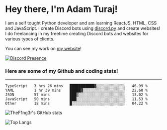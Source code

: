 # Hey there, I'm Adam Turaj!

I am a self tought Python developer and am learning ReactJS, HTML, CSS and JavaScript. I create Discord bots using [discord.py](https://github.com/Rapptz/discord.py) and create websites! I do freelancing in my freetime creating Discord bots and websites for various types of clients.

You can see my work on [my website](https://adamturaj.com)!

[![Discord Presence](https://lanyard.cnrad.dev/api/374147012599218176)](https://discord.com/users/374147012599218176)

### Here are some of my Github and coding stats!

---

<!--START_SECTION:waka-->

```text
TypeScript   3 hrs 26 mins   ███████████▓░░░░░░░░░░░░░   46.99 %
YAML         1 hr 39 mins    █████▓░░░░░░░░░░░░░░░░░░░   22.60 %
JSON         57 mins         ███▒░░░░░░░░░░░░░░░░░░░░░   13.02 %
JavaScript   50 mins         ███░░░░░░░░░░░░░░░░░░░░░░   11.53 %
Other        18 mins         █░░░░░░░░░░░░░░░░░░░░░░░░   04.22 %
```

<!--END_SECTION:waka-->

![TheF1ng3r's GitHub stats](https://github-readme-stats.vercel.app/api?username=thef1ng3r&count_private=true&theme=dark)

![Top Langs](https://github-readme-stats.vercel.app/api/top-langs/?username=thef1ng3r&layout=compact&count_private=true&theme=dark)

